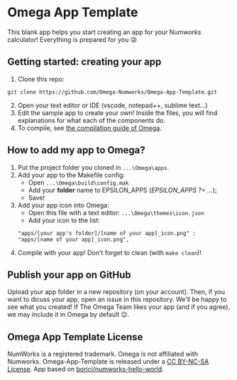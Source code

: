 # Omega App Template

This blank app helps you start creating an app for your Numworks calculator! Everything is prepared for you :stuck_out_tongue_winking_eye:

## Getting started: creating your app

1. Clone this repo:
```
git clone https://github.com/Omega-Numworks/Omega-App-Template.git
```
2. Open your text editor or IDE (vscode, notepad++, sublime text...)
3. Edit the sample app to create your own! Inside the files, you will find explanations for what each of the components do.
4. To compile, see [the compilation guide of Omega](https://github.com/Omega-Numworks/Omega#installation).

## How to add my app to Omega?

1. Put the project folder you cloned in `...\Omega\apps`.
2. Add your app to the Makefile config:
    * Open `...\Omega\build\config.mak`
    * Add your __**folder**__ name to EPSILON_APPS (*EPSILON_APPS ?= ...*);
    * Save!
3. Add your app icon into Omega:
    * Open this file with a text editor: `...\Omega\themes\icon.json`
    * Add your icon to the list:
    ```
    "apps/[your app's folder]/[name of your app]_icon.png" : "apps/[name of your app]_icon.png",
    ```
4. Compile with your app! Don't forget to clean (with `make clean`)!

## Publish your app on GitHub

Upload your app folder in a new repository (on your account). Then, if you want to dicuss your app, open an issue in this repository. We'll be happy to see what you created! If The Omega Team likes your app (and if you agree), we may include it in Omega by default :wink:.

## Omega App Template License

NumWorks is a registered trademark. Omega is not affiliated with Numworks. Omega-App-Template is released under a [CC BY-NC-SA License](https://creativecommons.org/licenses/by-nc-sa/4.0/legalcode). App based on [boricj/numworks-hello-world](https://github.com/boricj/numworks-hello-world).
